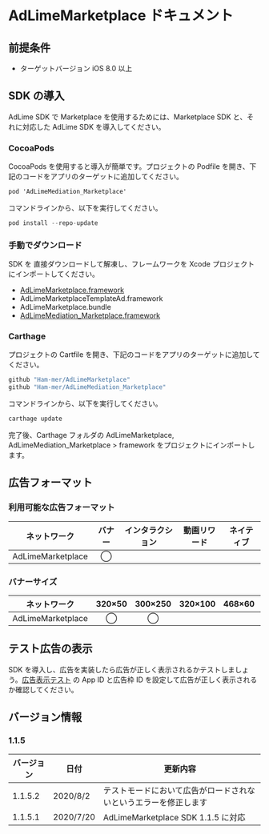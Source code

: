 ﻿# AdLimeMarketplace ドキュメント

## 前提条件
- ターゲットバージョン iOS 8.0 以上

## SDK の導入
AdLime SDK で Marketplace を使用するためには、Marketplace SDK と、それに対応した AdLime SDK を導入してください。

### CocoaPods

CocoaPods を使用すると導入が簡単です。プロジェクトの Podfile を開き、下記のコードをアプリのターゲットに追加してください。
```objectivec
pod 'AdLimeMediation_Marketplace'
```

コマンドラインから、以下を実行してください。
```objectivec
pod install --repo-update
```

### 手動でダウンロード
SDK を 直接ダウンロードして解凍し、フレームワークを Xcode プロジェクトにインポートしてください。
- [AdLimeMarketplace.framework](https://github.com/Ham-mer/AdLime-iOS-Pub/raw/master/DownloadZip/AdLimeMarketplace/1.1.5.zip)
- AdLimeMarketplaceTemplateAd.framework
- AdLimeMarketplace.bundle
- [AdLimeMediation_Marketplace.framework](https://github.com/Ham-mer/AdLime-iOS-Pub/raw/master/DownloadZip/AdLimeMediation_Marketplace/1.1.5.2.zip)

### Carthage
プロジェクトの Cartfile を開き、下記のコードをアプリのターゲットに追加してください。
```objectivec
github "Ham-mer/AdLimeMarketplace"
github "Ham-mer/AdLimeMediation_Marketplace"
```

コマンドラインから、以下を実行してください。
```objectivec
carthage update
```

完了後、Carthage フォルダの AdLimeMarketplace, AdLimeMediation_Marketplace > framework をプロジェクトにインポートします。

## 広告フォーマット

### 利用可能な広告フォーマット
|ネットワーク |バナー |インタラクション |動画リワード |ネイティブ |
|:---------:|:----:|:------------:|:---------:|:--------:|
| AdLimeMarketplace | ◯ |         |           |          |

### バナーサイズ
|ネットワーク | 320×50 | 300×250 | 320×100 | 468×60 | 728×90 |
|:---------:|:------:|:-------:|:-------:|:------:|:------:|
| AdLimeMarketplace | ◯ | ◯    |         |        |        |

## テスト広告の表示
SDK を導入し、広告を実装したら広告が正しく表示されるかテストしましょう。[広告表示テスト](./test.md#AdLimeMarketplace) の App ID と広告枠 ID を設定して広告が正しく表示されるか確認してください。

## バージョン情報
### 1.1.5
| バージョン   | 日付       | 更新内容                           |
|------------|------------|----------------------------------|
| 1.1.5.2    | 2020/8/2   | テストモードにおいて広告がロードされないというエラーを修正します|
| 1.1.5.1    | 2020/7/20  | AdLimeMarketplace SDK 1.1.5 に対応|